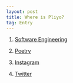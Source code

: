 ```yaml
---
layout: post
title: Where is Pliyo?
tag: Entry
---
```




1. [Software Engineering](https://medium.com/@pliyosan)

2. [Poetry](http://pliyosenpai.blogspot.co.uk/)

3. [Instagram](https://www.instagram.com/pliyosan/)

4. [Twitter](https://twitter.com/PliyoSan)